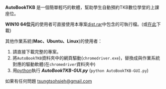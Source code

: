 **AutoBookTKB** 是一個簡單輕巧的軟體，幫助學生自動預約TKB數位學堂的上課座位。

**WIN10 64位元**的使用者可直接使用本專案[dist.rar](https://github.com/heyfey/AutoBookTKB/blob/master/dist.rar)中包含的可執行檔。(或[在此](https://drive.google.com/open?id=1Z2_myn0V9EGksSFVX_NGtw2HxfhmU593)下載)


其他作業系統(**Mac、Ubuntu、Linux**)的使用者：
1. 請直接下載完整的專案。
2. 將`AutoBookTKB`資料夾中的網頁驅動(`chromedriver.exe`)，替換成與作業系統對應的驅動軟體(在`chromedriver`資料夾中)
3. 用[python](https://www.python.org/downloads/)執行 **_AutoBookTKB-GUI.py_**  (`python AutoBookTKB-GUI.py`)


如果有任何問題
tsungtsohsieh@gmail.com
